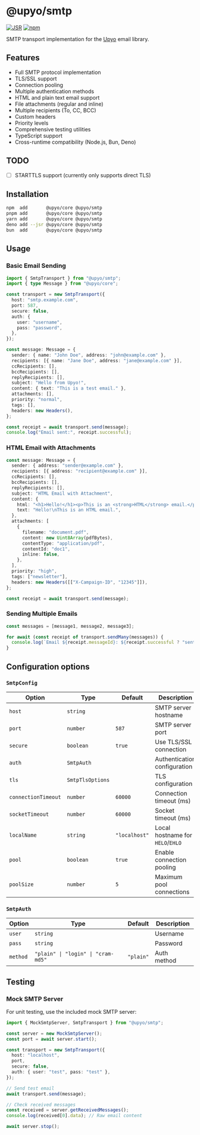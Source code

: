 <!-- deno-fmt-ignore-file -->

@upyo/smtp
==========

[![JSR][JSR badge]][JSR]
[![npm][npm badge]][npm]

SMTP transport implementation for the [Upyo] email library.

[JSR]: https://jsr.io/@upyo/smtp
[JSR badge]: https://jsr.io/badges/@upyo/smtp
[npm]: https://www.npmjs.com/package/@upyo/smtp
[npm badge]: https://img.shields.io/npm/v/@upyo/smtp?logo=npm
[Upyo]: https://upyo.org/


Features
--------

 -  Full SMTP protocol implementation
 -  TLS/SSL support
 -  Connection pooling
 -  Multiple authentication methods
 -  HTML and plain text email support
 -  File attachments (regular and inline)
 -  Multiple recipients (To, CC, BCC)
 -  Custom headers
 -  Priority levels
 -  Comprehensive testing utilities
 -  TypeScript support
 -  Cross-runtime compatibility (Node.js, Bun, Deno)


TODO
----

- [ ] STARTTLS support (currently only supports direct TLS)


Installation
------------

~~~~ sh
npm  add       @upyo/core @upyo/smtp
pnpm add       @upyo/core @upyo/smtp
yarn add       @upyo/core @upyo/smtp
deno add --jsr @upyo/core @upyo/smtp
bun  add       @upyo/core @upyo/smtp
~~~~


Usage
-----

### Basic Email Sending

~~~~ typescript
import { SmtpTransport } from "@upyo/smtp";
import { type Message } from "@upyo/core";

const transport = new SmtpTransport({
  host: "smtp.example.com",
  port: 587,
  secure: false,
  auth: {
    user: "username",
    pass: "password",
  },
});

const message: Message = {
  sender: { name: "John Doe", address: "john@example.com" },
  recipients: [{ name: "Jane Doe", address: "jane@example.com" }],
  ccRecipients: [],
  bccRecipients: [],
  replyRecipients: [],
  subject: "Hello from Upyo!",
  content: { text: "This is a test email." },
  attachments: [],
  priority: "normal",
  tags: [],
  headers: new Headers(),
};

const receipt = await transport.send(message);
console.log("Email sent:", receipt.successful);
~~~~

### HTML Email with Attachments

~~~~ typescript
const message: Message = {
  sender: { address: "sender@example.com" },
  recipients: [{ address: "recipient@example.com" }],
  ccRecipients: [],
  bccRecipients: [],
  replyRecipients: [],
  subject: "HTML Email with Attachment",
  content: {
    html: "<h1>Hello!</h1><p>This is an <strong>HTML</strong> email.</p>",
    text: "Hello!\nThis is an HTML email.",
  },
  attachments: [
    {
      filename: "document.pdf",
      content: new Uint8Array(pdfBytes),
      contentType: "application/pdf",
      contentId: "doc1",
      inline: false,
    },
  ],
  priority: "high",
  tags: ["newsletter"],
  headers: new Headers([["X-Campaign-ID", "12345"]]),
};

const receipt = await transport.send(message);
~~~~

### Sending Multiple Emails

~~~~ typescript
const messages = [message1, message2, message3];

for await (const receipt of transport.sendMany(messages)) {
  console.log(`Email ${receipt.messageId}: ${receipt.successful ? "sent" : "failed"}`);
}
~~~~


Configuration options
---------------------

### `SmtpConfig`

| Option              | Type             | Default       | Description                      |
|---------------------|------------------|---------------|----------------------------------|
| `host`              | `string`         |               | SMTP server hostname             |
| `port`              | `number`         | `587`         | SMTP server port                 |
| `secure`            | `boolean`        | `true`        | Use TLS/SSL connection           |
| `auth`              | `SmtpAuth`       |               | Authentication configuration     |
| `tls`               | `SmtpTlsOptions` |               | TLS configuration                |
| `connectionTimeout` | `number`         | `60000`       | Connection timeout (ms)          |
| `socketTimeout`     | `number`         | `60000`       | Socket timeout (ms)              |
| `localName`         | `string`         | `"localhost"` | Local hostname for `HELO`/`EHLO` |
| `pool`              | `boolean`        | `true`        | Enable connection pooling        |
| `poolSize`          | `number`         | `5`           | Maximum pool connections         |

### `SmtpAuth`

| Option   | Type                               | Default   | Description |
|----------|------------------------------------|-----------|-------------|
| `user`   | `string`                           |           | Username    |
| `pass`   | `string`                           |           | Password    |
| `method` | `"plain" \| "login" \| "cram-md5"` | `"plain"` | Auth method |


Testing
-------

### Mock SMTP Server

For unit testing, use the included mock SMTP server:

~~~~ typescript
import { MockSmtpServer, SmtpTransport } from "@upyo/smtp";

const server = new MockSmtpServer();
const port = await server.start();

const transport = new SmtpTransport({
  host: "localhost",
  port,
  secure: false,
  auth: { user: "test", pass: "test" },
});

// Send test email
await transport.send(message);

// Check received messages
const received = server.getReceivedMessages();
console.log(received[0].data); // Raw email content

await server.stop();
~~~~
